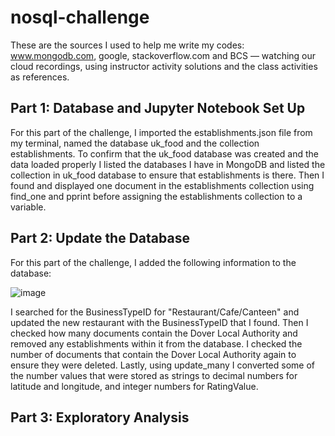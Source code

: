 # nosql-challenge
These are the sources I used to help me write my codes: www.mongodb.com, google, stackoverflow.com and BCS — watching our cloud recordings, using instructor activity solutions and the class activities as references.

## Part 1: Database and Jupyter Notebook Set Up
For this part of the challenge, I imported the establishments.json file from my terminal, named the database uk_food and the collection establishments. To confirm that the uk_food database was created and the data loaded properly I listed the databases I have in MongoDB and listed the collection in uk_food database to ensure that establishments is there. Then I found and displayed one document in the establishments collection using find_one and pprint before assigning the establishments collection to a variable.

## Part 2: Update the Database
For this part of the challenge, I added the following information to the database:

![image](https://github.com/AlyssaChand/nosql-challenge/assets/151655013/fc2f10ce-4ae8-44a4-84bb-826bd7cc6f1f)

I searched for the BusinessTypeID for "Restaurant/Cafe/Canteen" and updated the new restaurant with the BusinessTypeID that I found. Then I checked how many documents contain the Dover Local Authority and removed any establishments within it from the database. I checked the number of documents that contain the Dover Local Authority again to ensure they were deleted. Lastly, using update_many I converted some of the number values that were stored as strings to decimal numbers for latitude and longitude, and integer numbers for RatingValue. 

## Part 3: Exploratory Analysis
